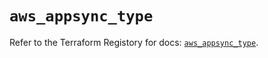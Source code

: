 # `aws_appsync_type`

Refer to the Terraform Registory for docs: [`aws_appsync_type`](https://registry.terraform.io/providers/hashicorp/aws/5.16.1/docs/resources/appsync_type).
